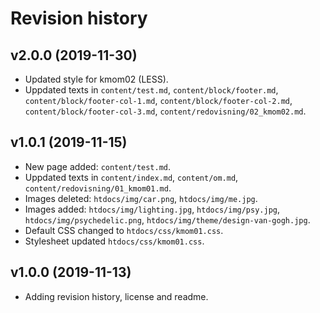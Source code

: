 Revision history
======================

v2.0.0 (2019-11-30)
-------------------

* Updated style for kmom02 (LESS).
* Uppdated texts in `content/test.md`, `content/block/footer.md`, `content/block/footer-col-1.md`, `content/block/footer-col-2.md`, `content/block/footer-col-3.md`, `content/redovisning/02_kmom02.md`.



v1.0.1 (2019-11-15)
-------------------

* New page added: `content/test.md`.
* Uppdated texts in `content/index.md`, `content/om.md`, `content/redovisning/01_kmom01.md`.
* Images deleted: `htdocs/img/car.png`, `htdocs/img/me.jpg`.
* Images added: `htdocs/img/lighting.jpg`, `htdocs/img/psy.jpg`, `htdocs/img/psychedelic.png`, `htdocs/img/theme/design-van-gogh.jpg`.
* Default CSS changed to `htdocs/css/kmom01.css`.
* Stylesheet updated `htdocs/css/kmom01.css`.

v1.0.0 (2019-11-13)
----------------------

* Adding revision history, license and readme.
